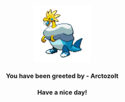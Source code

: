 <p align="center">
            <img src="https://raw.githubusercontent.com/PokeAPI/sprites/master/sprites/pokemon/881.png" width="150" height="150">
          </p>
          <h3 align="center">You have been greeted by - <b>Arctozolt</b></h3>
          <h3 align="center">Have a nice day!</h3>
        